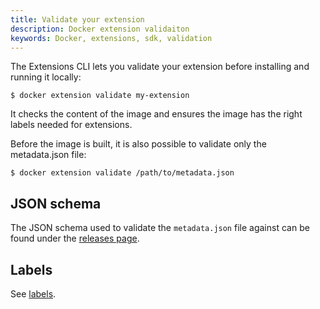 ```yaml
---
title: Validate your extension
description: Docker extension validaiton
keywords: Docker, extensions, sdk, validation
---
```


The Extensions CLI lets you validate your extension before installing and running it locally:

```console
$ docker extension validate my-extension
```

It checks the content of the image and ensures the image has the right labels needed for extensions.

Before the image is built, it is also possible to validate only the metadata.json file:

```console
$ docker extension validate /path/to/metadata.json
```

## JSON schema

The JSON schema used to validate the `metadata.json` file against can be found under the [releases page](https://github.com/docker/extensions-sdk/releases/latest).

## Labels

See [labels](labels.md).
